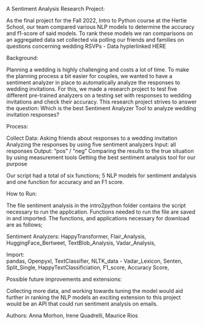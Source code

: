 A Sentiment Analysis Research Project:

As the final project for the Fall 2022, Intro to Python course at the Hertie School, our team compared various NLP models to determine the accuracy and f1-score of said models. 
To rank these models we ran comparisons on an aggregated data set collected via polling our friends and families on questions concerning wedding RSVPs - Data hyplerlinked HERE

Background:

Planning a wedding is highly challenging and costs a lot of time. To make the planning process a bit easier for couples, we wanted to have a sentiment analyzer in place to automatically analyze the responses to wedding invitations. For this, we made a research project to test five different pre-trained analyzers on a testing set with responses to wedding invitations and check their accuracy. This research project strives to answer the question: Which is the best Sentiment Analyzer Tool to analyze wedding invitation responses?

Process:


Collect Data: Asking friends about responses to a wedding invitation​
Analyzing the responses by using five sentiment analyzers​
Input: all responses​
Output: “pos” / “neg”​
Comparing the results to the true situation by using measurement tools​
Getting the best sentiment analysis tool for our purpose

Our script had a total of six functions; 5 NLP models for sentiment andalysis and one function for accuracy and an F1 score. 

How to Run:

The file sentiment analysis in the intro2python folder contains the script necessary to run the application. Functions needed to run the file are saved in and imported. The functions, and applications necessary for download are as follows;

Sentiment Analyzers: 
HappyTransformer,
Flair_Analysis,
HuggingFace_Bertweet,
TextBlob_Analysis,
Vadar_Analysis, 

Import:  
pandas,
Openpyxl,
TextClassifier,
NLTK_data - Vadar_Lexicon,
Senten,
Split_Single,
HappyTextClassificiation, 
F1_score,
Accuracy Score,



Possible future improvements and extensions:


Collecting more data, and working towards tuning the model would aid further in ranking the NLP models an exciting extension to this project would be an API that could run sentiment analysis on emails. 

Authors:
Anna Morhon, Irene Quadrelli, Maurice Rios

